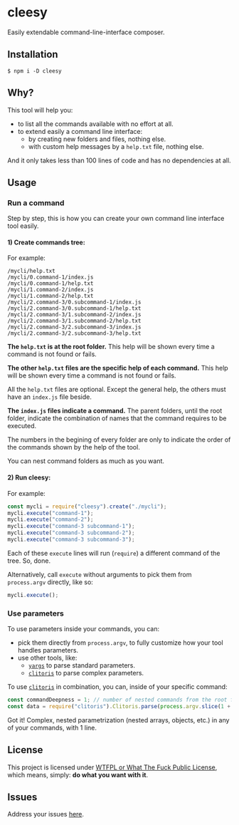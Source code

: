 # cleesy

Easily extendable command-line-interface composer.

## Installation

`$ npm i -D cleesy`

## Why?

This tool will help you:

 - to list all the commands available with no effort at all.
 - to extend easily a command line interface:
    - by creating new folders and files, nothing else.
    - with custom help messages by a `help.txt` file, nothing else.

And it only takes less than 100 lines of code and has no dependencies at all.

## Usage

### Run a command

Step by step, this is how you can create your own command line interface tool easily.

#### 1) Create commands tree:

For example:

```
/mycli/help.txt
/mycli/0.command-1/index.js
/mycli/0.command-1/help.txt
/mycli/1.command-2/index.js
/mycli/1.command-2/help.txt
/mycli/2.command-3/0.subcommand-1/index.js
/mycli/2.command-3/0.subcommand-1/help.txt
/mycli/2.command-3/1.subcommand-2/index.js
/mycli/2.command-3/1.subcommand-2/help.txt
/mycli/2.command-3/2.subcommand-3/index.js
/mycli/2.command-3/2.subcommand-3/help.txt
```

**The `help.txt` is at the root folder.** This help will be shown every time a command is not found or fails.

**The other `help.txt` files are the specific help of each command.** This help will be shown every time a command is not found or fails.

All the `help.txt` files are optional. Except the general help, the others must have an `index.js` file beside.

**The `index.js` files indicate a command.** The parent folders, until the root folder, indicate the combination of names that the command requires to be executed.

The numbers in the begining of every folder are only to indicate the order of the commands shown by the help of the tool.

You can nest command folders as much as you want.

#### 2) Run cleesy:

For example:

```js
const mycli = require("cleesy").create("./mycli");
mycli.execute("command-1");
mycli.execute("command-2");
mycli.execute("command-3 subcommand-1");
mycli.execute("command-3 subcommand-2");
mycli.execute("command-3 subcommand-3");
```

Each of these `execute` lines will run (`require`) a different command of the tree. So, done.

Alternatively, call `execute` without arguments to pick them from `process.argv` directly, like so:

```js
mycli.execute();
```

### Use parameters

To use parameters inside your commands, you can:

  - pick them directly from `process.argv`, to fully customize how your tool handles parameters.
  - use other tools, like:
    - [`yargs`](https://github.com/yargs/yargs) to parse standard parameters.
    - [`clitoris`](https://github.com/allnulled/clitoris) to parse complex parameters.

To use [`clitoris`](https://github.com/allnulled/clitoris) in combination, you can, inside of your specific command:

```js
const commandDeepness = 1; // number of nested commands from the root folder, by default 0
const data = require("clitoris").Clitoris.parse(process.argv.slice(1 + commandDeepness).join(" "));
```

Got it! Complex, nested parametrization (nested arrays, objects, etc.) in any of your commands, with 1 line.

## License

This project is licensed under [WTFPL or What The Fuck Public License](https://es.wikipedia.org/wiki/WTFPL), which means, simply: **do what you want with it**.

## Issues

Address your issues [here](https://github.com/allnulled/cleesy/issues).
